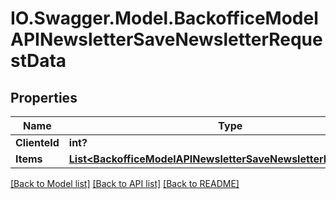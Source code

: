 # IO.Swagger.Model.BackofficeModelAPINewsletterSaveNewsletterRequestData
## Properties

Name | Type | Description | Notes
------------ | ------------- | ------------- | -------------
**ClienteId** | **int?** |  | [optional] 
**Items** | [**List&lt;BackofficeModelAPINewsletterSaveNewsletterRequestItem&gt;**](BackofficeModelAPINewsletterSaveNewsletterRequestItem.md) |  | [optional] 

[[Back to Model list]](../README.md#documentation-for-models) [[Back to API list]](../README.md#documentation-for-api-endpoints) [[Back to README]](../README.md)

